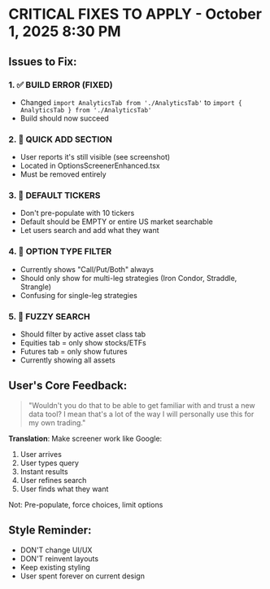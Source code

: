 # CRITICAL FIXES TO APPLY - October 1, 2025 8:30 PM

## Issues to Fix:

### 1. ✅ BUILD ERROR (FIXED)
- Changed `import AnalyticsTab from './AnalyticsTab'` to `import { AnalyticsTab } from './AnalyticsTab'`
- Build should now succeed

### 2. 🔧 QUICK ADD SECTION
- User reports it's still visible (see screenshot)
- Located in OptionsScreenerEnhanced.tsx
- Must be removed entirely

### 3. 🔧 DEFAULT TICKERS
- Don't pre-populate with 10 tickers
- Default should be EMPTY or entire US market searchable
- Let users search and add what they want

### 4. 🔧 OPTION TYPE FILTER
- Currently shows "Call/Put/Both" always
- Should only show for multi-leg strategies (Iron Condor, Straddle, Strangle)
- Confusing for single-leg strategies

### 5. 🔧 FUZZY SEARCH
- Should filter by active asset class tab
- Equities tab = only show stocks/ETFs
- Futures tab = only show futures
- Currently showing all assets

## User's Core Feedback:
> "Wouldn't you do that to be able to get familiar with and trust a new data tool? I mean that's a lot of the way I will personally use this for my own trading."

**Translation**: Make screener work like Google:
1. User arrives
2. User types query
3. Instant results
4. User refines search
5. User finds what they want

Not: Pre-populate, force choices, limit options

## Style Reminder:
- DON'T change UI/UX
- DON'T reinvent layouts
- Keep existing styling
- User spent forever on current design
